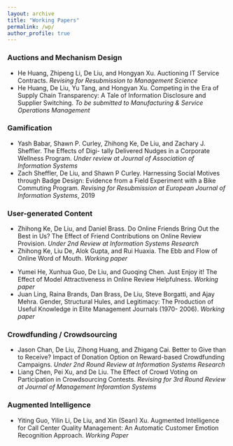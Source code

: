 ```yaml
---
layout: archive
title: "Working Papers"
permalink: /wp/
author_profile: true
---
```



### Auctions and Mechanism Design

<ul>
   <li>
      <p style="display: inline;">He Huang, Zhipeng Li, De Liu, and Hongyan Xu. Auctioning IT Service Contracts. <i>Revising for Resubmission to Management Science</i></p>
   </li>

   <li>
      <p style="display: inline;">He Huang, De Liu, Yu Tang, and Hongyan Xu. Competing in the Era of Supply Chain Transparency: A Tale of Information Disclosure and Supplier Switching. <i>To be submitted to Manufacturing &amp; Service Operations Management</i></p>
   </li>

</ul>

### Gamification


<ul>
   <li>
      <p style="display: inline;">Yash Babar, Shawn P. Curley, Zhihong Ke, De Liu, and Zachary J. Sheffler. The Effects of Digi- tally Delivered Nudges in a Corporate Wellness Program. <i>Under review at Journal of Association of Information Systems</i></p>
   </li>
   <li>
      <p style="display: inline;">Zach Sheffler, De Liu, and Shawn P Curley. Harnessing Social Motives through Badge Design: Evidence from a Field Experiment with a Bike Commuting Program. <i>Revising for Resubmission at European Journal of Information Systems</i>, 2019</p>
   </li>
</ul>

### User-generated Content

<ul>
   <li>
      <p style="display: inline;">Zhihong Ke, De Liu, and Daniel Brass. Do Online Friends Bring Out the Best in Us? The Effect of Friend Contributions on Online Review Provision. <i>Under 2nd Review at Information Systems Research</i></p>
   </li>
   <li>
      <p style="display: inline;">Zhihong Ke, Liu De, Alok Gupta, and Rui Huaxia. The Ebb and Flow of Online Word of Mouth.</p>
      <i>Working paper</i></p>
      
   </li>
   <li>
      <p style="display: inline;">Yumei He, Xunhua Guo, De Liu, and Guoqing Chen. Just Enjoy it! The Effect of Model Attractiveness in Online Review Helpfulness. <i>Working paper</i></p>
   </li>
   <li>
      <p style="display: inline;">Juan Ling, Raina Brands, Dan Brass, De Liu, Steve Borgatti, and Ajay Mehra. Gender, Structural Hules, and Legitimacy: The Production of Useful Knowledge in Elite Management Journals (1970- 2006). <i>Working paper</i></p>
   </li>
</ul>

### Crowdfunding / Crowdsourcing


<ul>
   <li>
      <p style="display: inline;">Jason Chan, De Liu, Zihong Huang, and Zhigang Cai. Better to Give than to Receive? Impact of Donation Option on Reward-based Crowdfunding Campaigns. <i>Under 2nd Round Review at Information Systems Research</i></p>
   </li>
   <li>
      <p style="display: inline;">Liang Chen, Pei Xu, and De Liu. The Effect of Crowd Voting on Participation in Crowdsourcing Contests. <i>Revising for 3rd Round Review at Journal of Management Inforamtion Systems</i></p>
   </li>
</ul>

### Augmented Intelligence

<ul>
   <li>
      <p style="display: inline;">Yiting Guo, Yilin Li, De Liu, and Xin (Sean) Xu. Augmented Intelligence for Call Center Quality Management: An Automatic Customer Emotion Recognition Approach. <i>Working Paper</i></p>
   </li>
</ul>